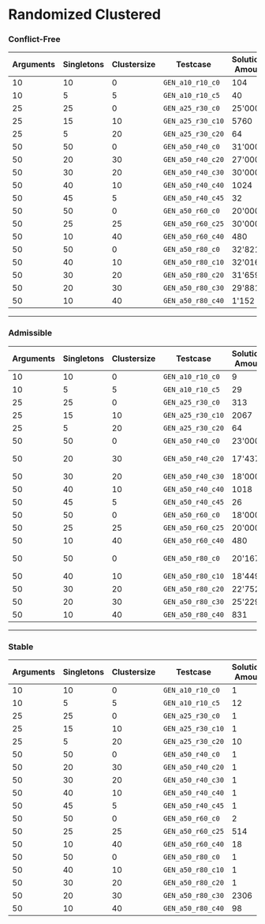 # Randomized Clustered 

### Conflict-Free
|Arguments|Singletons|Clustersize|Testcase|Solutions Amount|Runtime|
|---|---|---|---|---|---|
|10|10|0|`GEN_a10_r10_c0`|104|1s|
|10|5|5|`GEN_a10_r10_c5`|40|1s|
|25|25|0|`GEN_a25_r30_c0`|25'000+|5min|
|25|15|10|`GEN_a25_r30_c10`|5760|22s|
|25|5|20|`GEN_a25_r30_c20`|64|1s|
|50|50|0|`GEN_a50_r40_c0`|31'000+|5min|
|50|20|30|`GEN_a50_r40_c20`|27'000+|5min|
|50|30|20|`GEN_a50_r40_c30`|30'000+|5min|
|50|40|10|`GEN_a50_r40_c40`|1024|1s|
|50|45|5|`GEN_a50_r40_c45`|32|1s|
|50|50|0|`GEN_a50_r60_c0`|20'000+|5min|
|50|25|25|`GEN_a50_r60_c25`|30'000+|5min|
|50|10|40|`GEN_a50_r60_c40`|480|1s|
|50|50|0|`GEN_a50_r80_c0`|32'821+|5min|
|50|40|10|`GEN_a50_r80_c10`|32'016+|5min|
|50|30|20|`GEN_a50_r80_c20`|31'659+|5min|
|50|20|30|`GEN_a50_r80_c30`|29'881+|5min|
|50|10|40|`GEN_a50_r80_c40`|1'152|3s|

---

### Admissible
|Arguments|Singletons|Clustersize|Testcase|Solutions Amount|Runtime|
|---|---|---|---|---|---|
|10|10|0|`GEN_a10_r10_c0`|9|1s|
|10|5|5|`GEN_a10_r10_c5`|29|1s|
|25|25|0|`GEN_a25_r30_c0`|313|1s|
|25|15|10|`GEN_a25_r30_c10`|2067|9s|
|25|5|20|`GEN_a25_r30_c20`|64|1s|
|50|50|0|`GEN_a50_r40_c0`|23'000+|5min|
|50|20|30|`GEN_a50_r40_c20`|17'437|3min 35s|
|50|30|20|`GEN_a50_r40_c30`|18'000+|5min|
|50|40|10|`GEN_a50_r40_c40`|1018|3s|
|50|45|5|`GEN_a50_r40_c45`|26|1s|
|50|50|0|`GEN_a50_r60_c0`|18'000+|5min|
|50|25|25|`GEN_a50_r60_c25`|20'000+|5min|
|50|10|40|`GEN_a50_r60_c40`|480|1s|
|50|50|0|`GEN_a50_r80_c0`|20'167|5min 10s|
|50|40|10|`GEN_a50_r80_c10`|18'449|5min|
|50|30|20|`GEN_a50_r80_c20`|22'752+|5min|
|50|20|30|`GEN_a50_r80_c30`|25'229+|5min|
|50|10|40|`GEN_a50_r80_c40`|831|3s|
---

### Stable
|Arguments|Singletons|Clustersize|Testcase|Solutions Amount|Runtime|
|---|---|---|---|---|---|
|10|10|0|`GEN_a10_r10_c0`|1|1s|
|10|5|5|`GEN_a10_r10_c5`|12|1s|
|25|25|0|`GEN_a25_r30_c0`|1|1s|
|25|15|10|`GEN_a25_r30_c10`|1|1s|
|25|5|20|`GEN_a25_r30_c20`|10|1s|
|50|50|0|`GEN_a50_r40_c0`|1|1s|
|50|20|30|`GEN_a50_r40_c20`|1|1s|
|50|30|20|`GEN_a50_r40_c30`|1|1s|
|50|40|10|`GEN_a50_r40_c40`|1|1s|
|50|45|5|`GEN_a50_r40_c45`|1|1s|
|50|50|0|`GEN_a50_r60_c0`|2|1s|
|50|25|25|`GEN_a50_r60_c25`|514|4s|
|50|10|40|`GEN_a50_r60_c40`|18|1s|
|50|50|0|`GEN_a50_r80_c0`|1|1s|
|50|40|10|`GEN_a50_r80_c10`|1|1s|
|50|30|20|`GEN_a50_r80_c20`|1|1s|
|50|20|30|`GEN_a50_r80_c30`|2306|12s|
|50|10|40|`GEN_a50_r80_c40`|98|1s|

